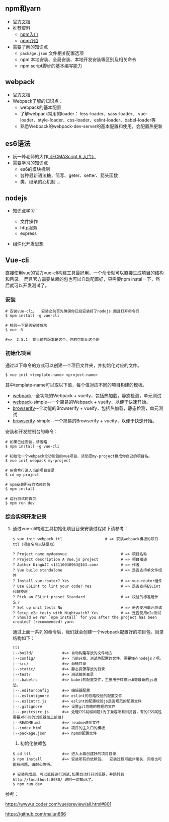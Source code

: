 ## npm和yarn

- [官方文档](https://docs.npmjs.com/)
- 推荐资料
  - [npm入门](http://www.cnblogs.com/kelsen/p/4947859.html)
  - [npm介绍](http://www.nodeclass.com/articles/810142)
- 需要了解的知识点
  - `package.json` 文件相关配置选项
  - npm 本地安装、全局安装、本地开发安装等区别及相关命令
  - npm script脚步的基本编写能力

## webpack

- [官方文档](https://webpack.js.org/)
- Webpack了解的知识点：
  - webpack的基本配置
  - 了解webpack常用的loader： less-loader、sass-loader、 vue-loader、style-loader、css-loader、eslint-loader、babel-loader等
  - 熟悉Webpack的webpack-dev-server的基本配置和使用，会配置热更新

## es6语法

- 阮一峰老师的大作[《ECMAScript 6 入门》](http://es6.ruanyifeng.com/)
- 需要学习的知识点
  - es6的模块机制
  - 各种最新语法糖，简写、geter、setter、箭头函数
  - 类、继承的心机制 ...

## nodejs

- 知识点学习：
  - 文件操作
  - http服务
  - express

- 组件化开发思想

## Vue-cli

直接使用vue的官方vue-cli构建工具最好用，一个命令就可以直接生成项目的结构和目录。 而且官方需要依赖的包也可以自动配置好，只需要npm instal一下，然后就可以开发测试了。

### 安装

```shell
# 安装vue-cli。  安装之前首先确保你已经安装好了nodejs 而且打开命令行
$ npm install -g vue-cli

# 校验一下是否安装成功
$ vue -V

#=>  2.5.1  我当前的版本是这个，你的可能比这个新
```

### 初始化项目

通过以下命令的方式可以创建一个项目文件夹，并初始化对应的文件。

```shell
$ vue init <template-name> <project-name>
```

其中template-name可以取以下值，每个值对应不同的项目构建的模板。

- [webpack](https://github.com/vuejs-templates/webpack)--全功能的Webpack + vueify，包括热加载，静态检测，单元测试
- [webpack](https://github.com/vuejs-templates/webpack-simple)-simple--一个简易的Webpack + vueify，以便于快速开始。
- [browserify](https://github.com/vuejs-templates/browserify)--全功能的Browserify + vueify，包括热加载，静态检测，单元测试
- [browserify](https://github.com/vuejs-templates/browserify-simple)-simple--一个简易的Browserify + vueify，以便于快速开始。

安装和开发控制台的命令：

```shell
# 如果已经安装，请省略
$ npm install -g vue-cli

# 初始化一个webpack全功能包的vue项目，请您把my-project换成你自己的项目名。
$ vue init webpack my-project

# 用命令行进入当前项目目录
$ cd my-project

# npm安装所有的依赖的包
$ npm install

# 运行测试的首页
$ npm run dev
```

### 综合实例开发记录

1. 通过vue-cli构建工具初始化项目目录安装过程如下请参考：

   ```shell
   $ vue init webpack ttl                   # => 安装webpack模板的项目 ttl（项目名可以随便取）
   
   ? Project name mydemovue                        # => 项目名称
   ? Project description A Vue.js project          # => 项目描述
   ? Author KingWJC <15110038963@163.com>          # => 作者
   ? Vue build standalone                          # => 是否支持单文件组件
   ? Install vue-router? Yes                       # => vue-router组件
   ? Use ESLint to lint your code? Yes             # => 是否支持ESLint代码校验
   ? Pick an ESLint preset Standard                # => 校验的标准是什么？
   ? Set up unit tests No                          # => 是否使用单元测试
   ? Setup e2e tests with Nightwatch? Yes          # => 是否使用e2e测试
   ? Should we run `npm install` for you after the project has been created? (recommended) yarn
   ```

   通过上面一系列的命令后，我们就会创建一个webpack配置好的项目包。目录结构如下：

   ```shell
   ttl 
   |--build/             #=> 自动构建存放的文件地方
   |--config/            #=> 当前开发、测试等配置的文件，需要懂点nodejs了啊。
   |--src/               #=> 源码目录
   |--static/            #=> 静态资源存放的目录
   |--test/              #=> 测试相关目录
   |--.babelrc           #=> babel的配置文件，主要用于转换es6等最新的js语法。
   |--.editorconfig      #=> 编辑器配置 
   |--.eslintignore      #=> eslint的忽略校验的配置文件
   |--.eslintrc.js       #=> eslint的配置校验js是否规范的配置文件
   |--.gitignore         #=> 设置git忽略的管理的文件
   |--.postcssrc.js      #=> 处理CSS前缀问题(为了兼容所有浏览器，有的CSS属性需要对不同的浏览器加上前缀)
   |--README.md          #=> readme说明文件
   |--index.html         #=> 项目的主入口的模板
   |--package.json       #=> npm的配置文件
   ```

   1. 初始化依赖包

   ```shell
   $ cd ttl              #=> 进入上面创建好的项目目录
   $ npm install         #=> 安装所有的依赖包。  安装过程可能非常长，网络也可能有问题，请耐心等待。
   
   # 安装完成后，可以直接运行测试,如果自动打开浏览器，并跳转到http://localhost:8080/ 说明一切都ok了。
   $ npm run dev
   ```



参考：

https://www.aicoder.com/vue/preview/all.html#801

https://github.com/malun666







